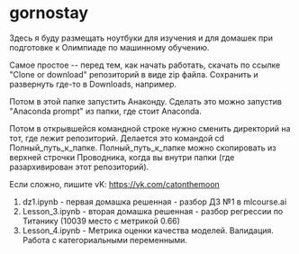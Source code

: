# gornostay

Здесь я буду размещать ноутбуки для изучения и для домашек при подготовке к Олимпиаде по машинному обучению.

Самое простое -- перед тем, как начать работать, скачать по ссылке "Clone or download" репозиторий в виде zip файла. 
Сохранить и развернуть где-то в Downloads, например. 

Потом в этой папке запустить Анаконду. Сделать это можно запустив "Anaconda prompt" из папки, где стоит Anaconda.

Потом в открывшейся командной строке нужно сменить директорий на тот, где лежит репозиторий. Делается это
командой cd Полный_путь_к_папке. Полный_путь_к_папке можно скопировать из верхней строчки Проводника, 
когда вы внутри папки (где разархивирован этот репозиторий).

Если сложно, пишите vK: https://vk.com/catonthemoon

1) dz1.ipynb - первая домашка решенная - разбор ДЗ №1 в mlcourse.ai
2) Lesson_3.ipynb - вторая домашка решенная - разбор регрессии по Титанику (10039 место с метрикой 0.66) 
3) Lesson_4.ipynb - Метрика оценки качества моделей. Валидация. Работа с категориальными переменными.
